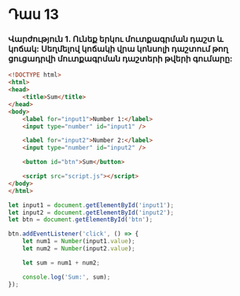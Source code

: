 # Դաս 13

### Վարժություն 1. Ունեք երկու մուտքագրման դաշտ և կոճակ: Սեղմելով կոճակի վրա կոնսոլի դաշտում թող ցուցադրվի մուտքագրման դաշտերի թվերի գումարը:
```html
<!DOCTYPE html>
<html>
<head>
    <title>Sum</title>
</head>
<body>
    <label for="input1">Number 1:</label>
    <input type="number" id="input1" />

    <label for="input2">Number 2:</label>
    <input type="number" id="input2" />

    <button id="btn">Sum</button>

    <script src="script.js"></script>
</body>
</html>

```

```js
let input1 = document.getElementById('input1');
let input2 = document.getElementById('input2');
let btn = document.getElementById('btn');

btn.addEventListener('click', () => {
    let num1 = Number(input1.value);
    let num2 = Number(input2.value);

    let sum = num1 + num2;

    console.log('Sum:', sum);
});

```